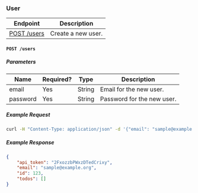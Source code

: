 ### User

| Endpoint                                  | Description        |
| ----------------------------------------- | ------------------ |
| [POST /users](/doc/session.md#post-users) | Create a new user. |

#### `POST /users`

##### Parameters

| Name     | Required? | Type   | Description                |
| -------- | --------- | ------ | -------------------------- |
| email    | Yes       | String | Email for the new user.    |
| password | Yes       | String | Password for the new user. |

##### Example Request 

```bash
curl -H "Content-Type: application/json" -d '{"email": "sample@example.org", "password": "password"}' -X POST "http://recruiting-api.nextcapital.com/users"
```
##### Example Response

```json
{
    "api_token": "2FxozzbPWxzDTedCrixy",
    "email": "sample@example.org",
    "id": 123,
    "todos": []
}
```
